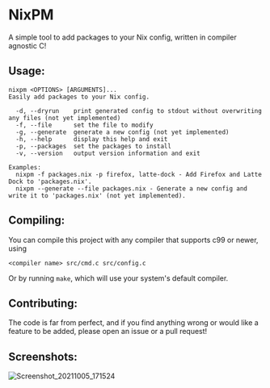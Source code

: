 # NixPM

A simple tool to add packages to your Nix config, written in compiler agnostic C!

## Usage: 
```
nixpm <OPTIONS> [ARGUMENTS]...
Easily add packages to your Nix config.

  -d, --dryrun    print generated config to stdout without overwriting any files (not yet implemented)
  -f, --file      set the file to modify
  -g, --generate  generate a new config (not yet implemented)
  -h, --help      display this help and exit
  -p, --packages  set the packages to install
  -v, --version   output version information and exit

Examples:
  nixpm -f packages.nix -p firefox, latte-dock - Add Firefox and Latte Dock to 'packages.nix'.
  nixpm --generate --file packages.nix - Generate a new config and write it to 'packages.nix' (not yet implemented).
```

## Compiling:
You can compile this project with any compiler that supports c99 or newer, using 
```
<compiler name> src/cmd.c src/config.c
```
Or by running `make`, which will use your system's default compiler.

## Contributing:
The code is far from perfect, and if you find anything wrong or would like a feature to be added, please open an issue or a pull request!

## Screenshots:
![Screenshot_20211005_171524](https://user-images.githubusercontent.com/49573906/136103749-efc1f15f-1b9d-455b-aa4f-0d979d7c254a.png)
